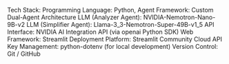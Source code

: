 Tech Stack:
Programming Language: Python,
Agent Framework: Custom Dual-Agent Architecture
LLM (Analyzer Agent): NVIDIA-Nemotron-Nano-9B-v2
LLM (Simplifier Agent): Llama-3_3-Nemotron-Super-49B-v1_5
API Interface: NVIDIA AI Integration API (via openai Python SDK)
Web Framework: Streamlit
Deployment Platform: Streamlit Community Cloud
API Key Management: python-dotenv (for local development)
Version Control: Git / GitHub

